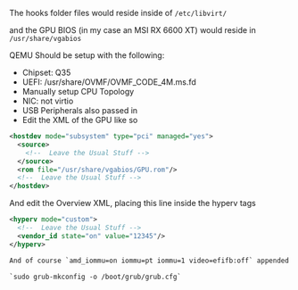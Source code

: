 The hooks folder files would reside inside of `/etc/libvirt/`

and the GPU BIOS (in my case an MSI RX 6600 XT) would reside in `/usr/share/vgabios`

QEMU Should be setup with the following:
- Chipset: Q35
- UEFI: /usr/share/OVMF/OVMF_CODE_4M.ms.fd
- Manually setup CPU Topology
- NIC: not virtio
- USB Peripherals also passed in
- Edit the XML of the GPU like so
```xml
<hostdev mode="subsystem" type="pci" managed="yes">
  <source>
    <!--  Leave the Usual Stuff -->
  </source>
  <rom file="/usr/share/vgabios/GPU.rom"/>
  <!--  Leave the Usual Stuff -->
</hostdev>
```

And edit the Overview XML, placing this line inside the hyperv tags
```xml
<hyperv mode="custom">
  <!--  Leave the Usual Stuff -->
  <vendor_id state="on" value="12345"/>
</hyperv>

And of course `amd_iommu=on iommu=pt iommu=1 video=efifb:off` appended on the end of `/etc/default/grub`

`sudo grub-mkconfig -o /boot/grub/grub.cfg`
